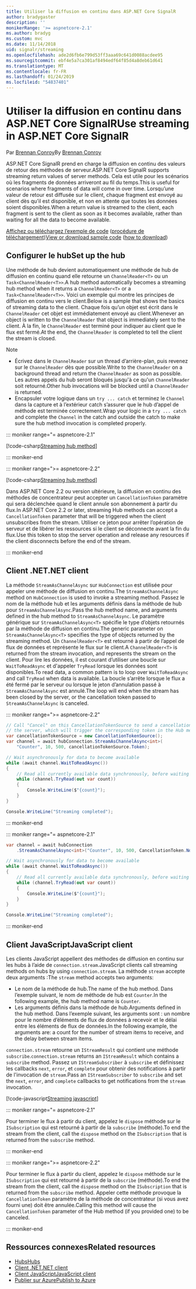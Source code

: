 ```yaml
---
title: Utiliser la diffusion en continu dans ASP.NET Core SignalR
author: bradygaster
description: ''
monikerRange: '>= aspnetcore-2.1'
ms.author: bradyg
ms.custom: mvc
ms.date: 11/14/2018
uid: signalr/streaming
ms.openlocfilehash: ade2d6fb6e799d53ff3aaa69c641d0088acdee95
ms.sourcegitcommit: ebf4e5a7ca301af8494edf64f85d4a8deb61d641
ms.translationtype: MT
ms.contentlocale: fr-FR
ms.lasthandoff: 01/24/2019
ms.locfileid: "54837401"
---
```

# <a name="use-streaming-in-aspnet-core-signalr"></a><span data-ttu-id="b41ca-102">Utiliser la diffusion en continu dans ASP.NET Core SignalR</span><span class="sxs-lookup"><span data-stu-id="b41ca-102">Use streaming in ASP.NET Core SignalR</span></span>

<span data-ttu-id="b41ca-103">Par [Brennan Conroy](https://github.com/BrennanConroy)</span><span class="sxs-lookup"><span data-stu-id="b41ca-103">By [Brennan Conroy](https://github.com/BrennanConroy)</span></span>

<span data-ttu-id="b41ca-104">ASP.NET Core SignalR prend en charge la diffusion en continu des valeurs de retour des méthodes de serveur.</span><span class="sxs-lookup"><span data-stu-id="b41ca-104">ASP.NET Core SignalR supports streaming return values of server methods.</span></span> <span data-ttu-id="b41ca-105">Cela est utile pour les scénarios où les fragments de données arriveront au fil du temps.</span><span class="sxs-lookup"><span data-stu-id="b41ca-105">This is useful for scenarios where fragments of data will come in over time.</span></span> <span data-ttu-id="b41ca-106">Lorsqu’une valeur de retour est diffusée sur le client, chaque fragment est envoyé au client dès qu’il est disponible, et non en attente que toutes les données soient disponibles.</span><span class="sxs-lookup"><span data-stu-id="b41ca-106">When a return value is streamed to the client, each fragment is sent to the client as soon as it becomes available, rather than waiting for all the data to become available.</span></span>

<span data-ttu-id="b41ca-107">[Affichez ou téléchargez l’exemple de code](https://github.com/aspnet/Docs/tree/live/aspnetcore/signalr/streaming/sample) ([procédure de téléchargement](xref:index#how-to-download-a-sample))</span><span class="sxs-lookup"><span data-stu-id="b41ca-107">[View or download sample code](https://github.com/aspnet/Docs/tree/live/aspnetcore/signalr/streaming/sample) ([how to download](xref:index#how-to-download-a-sample))</span></span>

## <a name="set-up-the-hub"></a><span data-ttu-id="b41ca-108">Configurer le hub</span><span class="sxs-lookup"><span data-stu-id="b41ca-108">Set up the hub</span></span>

<span data-ttu-id="b41ca-109">Une méthode de hub devient automatiquement une méthode de hub de diffusion en continu quand elle retourne un `ChannelReader<T>` ou un `Task<ChannelReader<T>>`.</span><span class="sxs-lookup"><span data-stu-id="b41ca-109">A hub method automatically becomes a streaming hub method when it returns a `ChannelReader<T>` or a `Task<ChannelReader<T>>`.</span></span> <span data-ttu-id="b41ca-110">Voici un exemple qui montre les principes de diffusion en continu vers le client.</span><span class="sxs-lookup"><span data-stu-id="b41ca-110">Below is a sample that shows the basics of streaming data to the client.</span></span> <span data-ttu-id="b41ca-111">Chaque fois qu’un objet est écrit dans le `ChannelReader` cet objet est immédiatement envoyé au client.</span><span class="sxs-lookup"><span data-stu-id="b41ca-111">Whenever an object is written to the `ChannelReader` that object is immediately sent to the client.</span></span> <span data-ttu-id="b41ca-112">À la fin, le `ChannelReader` est terminé pour indiquer au client que le flux est fermé.</span><span class="sxs-lookup"><span data-stu-id="b41ca-112">At the end, the `ChannelReader` is completed to tell the client the stream is closed.</span></span>

> [!NOTE]
> * <span data-ttu-id="b41ca-113">Écrivez dans le `ChannelReader` sur un thread d’arrière-plan, puis revenez sur le `ChannelReader` dès que possible.</span><span class="sxs-lookup"><span data-stu-id="b41ca-113">Write to the `ChannelReader` on a background thread and return the `ChannelReader` as soon as possible.</span></span> <span data-ttu-id="b41ca-114">Les autres appels du hub seront bloqués jusqu'à ce qu'un `ChannelReader` soit retourné.</span><span class="sxs-lookup"><span data-stu-id="b41ca-114">Other hub invocations will be blocked until a `ChannelReader` is returned.</span></span>
> * <span data-ttu-id="b41ca-115">Encapsuler votre logique dans un `try ... catch` et terminez le `Channel` dans la capture et à l’extérieur catch s’assurer que le hub d’appel de méthode est terminée correctement.</span><span class="sxs-lookup"><span data-stu-id="b41ca-115">Wrap your logic in a `try ... catch` and complete the `Channel` in the catch and outside the catch to make sure the hub method invocation is completed properly.</span></span>

::: moniker range="= aspnetcore-2.1"

[!code-csharp[Streaming hub method](streaming/sample/Hubs/StreamHub.aspnetcore21.cs?name=snippet1)]

::: moniker-end

::: moniker range=">= aspnetcore-2.2"

[!code-csharp[Streaming hub method](streaming/sample/Hubs/StreamHub.cs?name=snippet1)]

<span data-ttu-id="b41ca-116">Dans ASP.NET Core 2.2 ou version ultérieure, la diffusion en continu des méthodes de concentrateur peut accepter un `CancellationToken` paramètre qui sera déclenchée quand le client annule son abonnement à partir du flux.</span><span class="sxs-lookup"><span data-stu-id="b41ca-116">In ASP.NET Core 2.2 or later, streaming Hub methods can accept a `CancellationToken` parameter that will be triggered when the client unsubscribes from the stream.</span></span> <span data-ttu-id="b41ca-117">Utiliser ce jeton pour arrêter l’opération de serveur et de libérer les ressources si le client se déconnecte avant la fin du flux.</span><span class="sxs-lookup"><span data-stu-id="b41ca-117">Use this token to stop the server operation and release any resources if the client disconnects before the end of the stream.</span></span>

::: moniker-end

## <a name="net-client"></a><span data-ttu-id="b41ca-118">Client .NET</span><span class="sxs-lookup"><span data-stu-id="b41ca-118">.NET client</span></span>

<span data-ttu-id="b41ca-119">La méthode `StreamAsChannelAsync` sur `HubConnection` est utilisée pour appeler une méthode de diffusion en continu.</span><span class="sxs-lookup"><span data-stu-id="b41ca-119">The `StreamAsChannelAsync` method on `HubConnection` is used to invoke a streaming method.</span></span> <span data-ttu-id="b41ca-120">Passez le nom de la méthode hub et les arguments définis dans la méthode de hub pour `StreamAsChannelAsync`.</span><span class="sxs-lookup"><span data-stu-id="b41ca-120">Pass the hub method name, and arguments defined in the hub method to `StreamAsChannelAsync`.</span></span> <span data-ttu-id="b41ca-121">Le paramètre générique sur `StreamAsChannelAsync<T>` spécifie le type d’objets retournés par la méthode de diffusion en continu.</span><span class="sxs-lookup"><span data-stu-id="b41ca-121">The generic parameter on `StreamAsChannelAsync<T>` specifies the type of objects returned by the streaming method.</span></span> <span data-ttu-id="b41ca-122">Un `ChannelReader<T>` est retourné à partir de l’appel de flux de données et représente le flux sur le client.</span><span class="sxs-lookup"><span data-stu-id="b41ca-122">A `ChannelReader<T>` is returned from the stream invocation, and represents the stream on the client.</span></span> <span data-ttu-id="b41ca-123">Pour lire les données, il est courant d’utiliser une boucle sur `WaitToReadAsync` et d'appeler `TryRead` lorsque les données sont disponibles.</span><span class="sxs-lookup"><span data-stu-id="b41ca-123">To read data, a common pattern is to loop over `WaitToReadAsync` and call `TryRead` when data is available.</span></span> <span data-ttu-id="b41ca-124">La boucle s’arrête lorsque le flux a été fermé par le serveur ou lorsque le jeton d’annulation passé à `StreamAsChannelAsync` est annulé.</span><span class="sxs-lookup"><span data-stu-id="b41ca-124">The loop will end when the stream has been closed by the server, or the cancellation token passed to `StreamAsChannelAsync` is canceled.</span></span>

::: moniker range=">= aspnetcore-2.2"

```csharp
// Call "Cancel" on this CancellationTokenSource to send a cancellation message to 
// the server, which will trigger the corresponding token in the Hub method.
var cancellationTokenSource = new CancellationTokenSource();
var channel = await hubConnection.StreamAsChannelAsync<int>(
    "Counter", 10, 500, cancellationTokenSource.Token);

// Wait asynchronously for data to become available
while (await channel.WaitToReadAsync())
{
    // Read all currently available data synchronously, before waiting for more data
    while (channel.TryRead(out var count))
    {
        Console.WriteLine($"{count}");
    }
}

Console.WriteLine("Streaming completed");
```

::: moniker-end

::: moniker range="= aspnetcore-2.1"

```csharp
var channel = await hubConnection
    .StreamAsChannelAsync<int>("Counter", 10, 500, CancellationToken.None);

// Wait asynchronously for data to become available
while (await channel.WaitToReadAsync())
{
    // Read all currently available data synchronously, before waiting for more data
    while (channel.TryRead(out var count))
    {
        Console.WriteLine($"{count}");
    }
}

Console.WriteLine("Streaming completed");
```

::: moniker-end

## <a name="javascript-client"></a><span data-ttu-id="b41ca-125">Client JavaScript</span><span class="sxs-lookup"><span data-stu-id="b41ca-125">JavaScript client</span></span>

<span data-ttu-id="b41ca-126">Les clients JavaScript appellent des méthodes de diffusion en continu sur les hubs à l’aide de `connection.stream`.</span><span class="sxs-lookup"><span data-stu-id="b41ca-126">JavaScript clients call streaming methods on hubs by using `connection.stream`.</span></span> <span data-ttu-id="b41ca-127">La méthode `stream` accepte deux arguments :</span><span class="sxs-lookup"><span data-stu-id="b41ca-127">The `stream` method accepts two arguments:</span></span>

* <span data-ttu-id="b41ca-128">Le nom de la méthode de hub.</span><span class="sxs-lookup"><span data-stu-id="b41ca-128">The name of the hub method.</span></span> <span data-ttu-id="b41ca-129">Dans l’exemple suivant, le nom de méthode de hub est `Counter`.</span><span class="sxs-lookup"><span data-stu-id="b41ca-129">In the following example, the hub method name is `Counter`.</span></span>
* <span data-ttu-id="b41ca-130">Les arguments définis dans la méthode de hub.</span><span class="sxs-lookup"><span data-stu-id="b41ca-130">Arguments defined in the hub method.</span></span> <span data-ttu-id="b41ca-131">Dans l’exemple suivant, les arguments sont : un nombre pour le nombre d’éléments de flux de données à recevoir et le délai entre les éléments de flux de données.</span><span class="sxs-lookup"><span data-stu-id="b41ca-131">In the following example, the arguments are: a count for the number of stream items to receive, and the delay between stream items.</span></span>

<span data-ttu-id="b41ca-132">`connection.stream` retourne un `IStreamResult` qui contient une méthode `subscribe`.</span><span class="sxs-lookup"><span data-stu-id="b41ca-132">`connection.stream` returns an `IStreamResult` which contains a `subscribe` method.</span></span> <span data-ttu-id="b41ca-133">Passez un `IStreamSubscriber` à `subscribe` et définissez les callbacks `next`, `error`, et `complete` pour obtenir des notifications à partir de l'invocation de `stream`.</span><span class="sxs-lookup"><span data-stu-id="b41ca-133">Pass an `IStreamSubscriber` to `subscribe` and set the `next`, `error`, and `complete` callbacks to get notifications from the `stream` invocation.</span></span>

[!code-javascript[Streaming javascript](streaming/sample/wwwroot/js/stream.js?range=19-36)]

::: moniker range="= aspnetcore-2.1"

<span data-ttu-id="b41ca-134">Pour terminer le flux à partir du client, appelez le `dispose` méthode sur le `ISubscription` qui est retourné à partir de la `subscribe` (méthode).</span><span class="sxs-lookup"><span data-stu-id="b41ca-134">To end the stream from the client, call the `dispose` method on the `ISubscription` that is returned from the `subscribe` method.</span></span>

::: moniker-end

::: moniker range=">= aspnetcore-2.2"

<span data-ttu-id="b41ca-135">Pour terminer le flux à partir du client, appelez le `dispose` méthode sur le `ISubscription` qui est retourné à partir de la `subscribe` (méthode).</span><span class="sxs-lookup"><span data-stu-id="b41ca-135">To end the stream from the client, call the `dispose` method on the `ISubscription` that is returned from the `subscribe` method.</span></span> <span data-ttu-id="b41ca-136">Appeler cette méthode provoque la `CancellationToken` paramètre de la méthode de concentrateur (si vous avez fourni une) doit être annulée.</span><span class="sxs-lookup"><span data-stu-id="b41ca-136">Calling this method will cause the `CancellationToken` parameter of the Hub method (if you provided one) to be canceled.</span></span>

::: moniker-end

## <a name="related-resources"></a><span data-ttu-id="b41ca-137">Ressources connexes</span><span class="sxs-lookup"><span data-stu-id="b41ca-137">Related resources</span></span>

* [<span data-ttu-id="b41ca-138">Hubs</span><span class="sxs-lookup"><span data-stu-id="b41ca-138">Hubs</span></span>](xref:signalr/hubs)
* [<span data-ttu-id="b41ca-139">Client .NET</span><span class="sxs-lookup"><span data-stu-id="b41ca-139">.NET client</span></span>](xref:signalr/dotnet-client)
* [<span data-ttu-id="b41ca-140">Client JavaScript</span><span class="sxs-lookup"><span data-stu-id="b41ca-140">JavaScript client</span></span>](xref:signalr/javascript-client)
* [<span data-ttu-id="b41ca-141">Publier sur Azure</span><span class="sxs-lookup"><span data-stu-id="b41ca-141">Publish to Azure</span></span>](xref:signalr/publish-to-azure-web-app)
